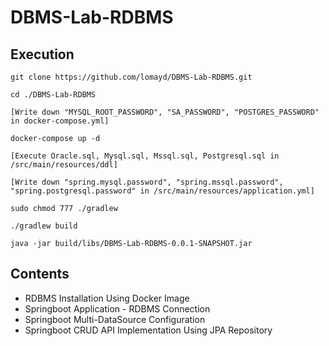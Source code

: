 # DBMS-Lab-RDBMS

## Execution
```
git clone https://github.com/lomayd/DBMS-Lab-RDBMS.git

cd ./DBMS-Lab-RDBMS

[Write down "MYSQL_ROOT_PASSWORD", "SA_PASSWORD", "POSTGRES_PASSWORD" in docker-compose.yml]

docker-compose up -d

[Execute Oracle.sql, Mysql.sql, Mssql.sql, Postgresql.sql in /src/main/resources/ddl]

[Write down "spring.mysql.password", "spring.mssql.password", "spring.postgresql.password" in /src/main/resources/application.yml]

sudo chmod 777 ./gradlew

./gradlew build

java -jar build/libs/DBMS-Lab-RDBMS-0.0.1-SNAPSHOT.jar 
```

## Contents
- RDBMS Installation Using Docker Image
- Springboot Application - RDBMS Connection
- Springboot Multi-DataSource Configuration
- Springboot CRUD API Implementation Using JPA Repository
